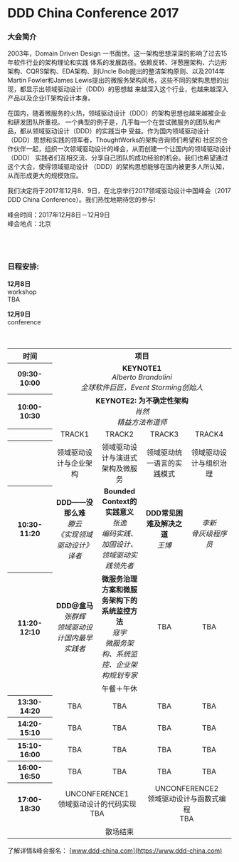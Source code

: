 # DDD China Conference 2017

### 大会简介

2003年，Domain Driven Design 一书面世。这一架构思想深深的影响了过去15年软件行业的架构理论和实践 体系的发展路径。依赖反转、洋葱圈架构、六边形架构、CQRS架构、EDA架构、到Uncle Bob提出的整洁架构原则、以及2014年 Martin Fowler和James Lewis提出的微服务架构风格，这些不同的架构思想的出现，都显示出领域驱动设计（DDD）的思想越 来越深入这个行业，也越来越深入产品以及企业IT架构设计本身。

在国内，随着微服务的火热，领域驱动设计（DDD）的架构思想也越来越被企业和研发团队所重视。 一个典型的例子是，几乎每一个在尝试微服务的团队和产品，都从领域驱动设计（DDD）的实践当中 受益。作为国内领域驱动设计（DDD）思想和实践的领军者，ThoughtWorks的架构咨询师们希望和 社区的合作伙伴一起，组织一次领域驱动设计的峰会，从而创建一个让国内的领域驱动设计（DDD） 实践者们互相交流、分享自己团队的成功经验的机会。我们也希望通过这个大会，使得领域驱动设计 （DDD）的架构思想能够在国内被更多人所认知，从而形成更大的规模效应。

我们决定将于2017年12月8、9日，在北京举行2017领域驱动设计中国峰会（2017 DDD China Conference）。我们热忱地期待您的参与!

峰会时间：2017年12月8日－12月9日  
峰会地点：北京<br>
<br>
<br>
<br>

### 日程安排:

**12月8日**<br>
workshop<br>
TBA

**12月9日**<br>
conference<br>
<br>
<br>

<table>
  <tr>
    <th>时间</th>
    <th colspan="4">项目</th>
  </tr>
  <tr>
    <th>09:30-10:00</th>
    <td colspan="4" align="center"><b>KEYNOTE1</b><br>
      <i>Alberto Brandolini</i><br>
      <i>全球软件巨匠，Event Storming创始人</i></td>
  </tr>
  <tr>
    <th>10:00-10:30</th>
    <td colspan="4" align="center"><b>KEYNOTE2: 为不确定性架构</b><br>
      <i>肖然</i><br>
      <i>精益方法布道师</i></td>
  </tr>
  <tr>
    <th></th>
    <td align="center" width="20%">TRACK1</td>
    <td align="center" width="20%">TRACK2</td>
    <td align="center" width="20%">TRACK3</td>
    <td align="center" width="20%">TRACK4</td>
  </tr>
  <tr>
    <th></th>
    <td align="center">领域驱动设计与企业架构</td>
    <td align="center">领域驱动设计与演进式架构及微服务</td>
    <td align="center">领域驱动统一语言的实践模式</td>
    <td align="center">领域驱动设计与组织治理</td>
  </tr>
  <tr>
    <th>10:30-11:20</th>
    <td align="center"><b>DDD——没那么难</b><br>
      <i>滕云</i><br>
      <i>《实现领域驱动设计》译者</i>
    </td>
    <td align="center"><b>Bounded Context的实践意义</b><br>
      <i>张逸</i><br>
      <i>编码实践、加固设计、领域驱动实践领先者</i>
    </td>
    <td align="center"><b>DDD常见困难及解决之道</b><br>
      <i>王博</i><br>
    </td>
    <td align="center">
      <br>
      <i>李新</i><br>
      <i>骨灰级程序员</i>
    </td>
  </tr>
  <tr>
    <th>11:20-12:10</th>
    <td align="center"><b>DDD@盒马</b><br>
      <i>张群辉</i><br>
      <i>领域驱动设计国内最早实践者</i></td>
    <td align="center"><b>微服务治理方案和微服务架构下的系统监控方法</b><br>
      <i>寇宇</i><br>
      <i>微服务架构、系统监控、企业架构规划专家</i>
    </td>
    <td align="center">TBA</td>
    <td align="center">TBA</td>
  </tr>
  <tr>
    <td colspan="5" align="center">午餐＋午休</td>
  </tr>
  <tr>
    <th>13:30-14:20</th>
    <td align="center">TBA</td>
    <td align="center">TBA</td>
    <td align="center">TBA</td>
    <td align="center">TBA</td>
  </tr>
  <tr>
    <th>14:20-15:10</th>
    <td align="center">TBA</td>
    <td align="center">TBA</td>
    <td align="center">TBA</td>
    <td align="center">TBA</td>
  </tr>
  <tr>
    <th>15:10-16:00</th>
    <td align="center">TBA</td>
    <td align="center">TBA</td>
    <td align="center">TBA</td>
    <td align="center">TBA</td>
  </tr>
  <tr>
    <th>16:00-16:50</th>
    <td align="center">TBA</td>
    <td align="center">TBA</td>
    <td align="center">TBA</td>
    <td align="center">TBA</td>
  </tr>
  <tr>
    <th>17:00-18:30</th>
    <td colspan="2" align="center">UNCONFERENCE1<br>领域驱动设计的代码实现<br>TBA</td>
    <td colspan="2" align="center">UNCONFERENCE2<br>领域驱动设计与函数式编程<br>TBA</td>
  </tr>
  <tr>
    <td colspan="5" align="center">散场结束</td>
  </tr>
</table>

了解详情&峰会报名： [www.ddd-china.com](https://www.ddd-china.com)  
